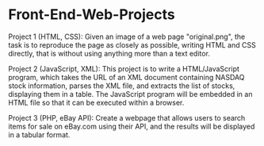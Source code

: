 # Front-End-Web-Projects

Project 1 (HTML, CSS):
Given an image of a web page "original.png",  the task is to reproduce the page as closely as possible, writing HTML and CSS directly, that is without using anything more than a text editor. 

Project 2 (JavaScript, XML):
This project is to write a HTML/JavaScript program, which takes the URL of an XML document containing NASDAQ stock information, parses the XML file, and extracts the list of stocks, displaying them in a table. The JavaScript program will be embedded in an HTML file so that it can be executed within a browser.

Project 3 (PHP, eBay API):
Create a webpage that allows users to search items for sale on eBay.com using their API, and the results will be displayed in a tabular format.
